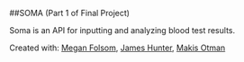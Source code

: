 ##SOMA
(Part 1 of Final Project)

Soma is an API for inputting and analyzing blood test results. 

Created with: [Megan Folsom](https://github.com/mfolsom), [James Hunter](https://github.com/NotTheUsual), [Makis Otman](https://github.com/Maikon)
